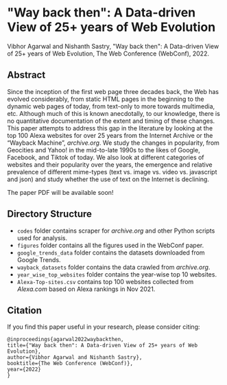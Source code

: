 # "Way back then": A Data-driven View of 25+ years of Web Evolution
Vibhor Agarwal and Nishanth Sastry, "Way back then": A Data-driven View of 25+ years of Web Evolution, The Web Conference (WebConf), 2022.

## Abstract
Since the inception of the first web page three decades back, the Web
has evolved considerably, from static HTML pages in the beginning
to the dynamic web pages of today, from text-only to more towards
multimedia, etc. Although much of this is known anecdotally, to our
knowledge, there is no quantitative documentation of the extent
and timing of these changes. This paper attempts to address this
gap in the literature by looking at the top 100 Alexa websites for
over 25 years from the Internet Archive or the “Wayback Machine”,
*archive.org*. We study the changes in popularity, from Geocities
and Yahoo! in the mid-to-late 1990s to the likes of Google, Facebook,
and Tiktok of today. We also look at different categories of
websites and their popularity over the years, the emergence and
relative prevalence of different mime-types (text vs. image vs. video
vs. javascript and json) and study whether the use of text on the
Internet is declining.

The paper PDF will be available soon!

## Directory Structure
* `codes` folder contains scraper for *archive.org* and other Python scripts used for analysis.
* `figures` folder contains all the figures used in the WebConf paper.
* `google_trends_data` folder contains the datasets downloaded from Google Trends.
* `wayback_datasets` folder contains the data crawled from *archive.org*.
* `year_wise_top_websites` folder contains the year-wise top 10 websites.
* `Alexa-Top-sites.csv` contains top 100 websites collected from *Alexa.com* based on Alexa rankings in Nov 2021.

## Citation
If you find this paper useful in your research, please consider citing:
```
@inproceedings{agarwal2022waybackthen,
title={"Way back then": A Data-driven View of 25+ years of Web Evolution},
author={Vibhor Agarwal and Nishanth Sastry},
booktitle={The Web Conference (WebConf)},
year={2022}
}
```

